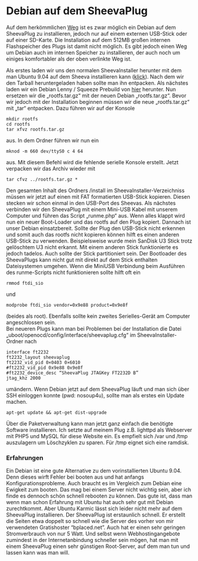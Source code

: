 # Debian auf dem SheevaPlug

Auf dem herkömmlichen [Weg](http://www.cyrius.com/debian/kirkwood/sheevaplug/) ist es zwar möglich ein Debian auf dem SheevaPlug zu installieren, jedoch nur auf einem externen USB-Stick oder auf einer SD-Karte. Die Installation auf dem 512MB großen internen Flashspeicher des Plugs ist damit nicht möglich. Es gibt jedoch einen Weg um Debian auch im internen Speicher zu installieren, der auch noch um einiges komfortabler als der oben verlinkte Weg ist.

Als erstes laden wir uns den normalen SheevaInstaller herunter mit dem man Ubuntu 9.04 auf dem Sheeva installieren kann ([klick](http://www.plugcomputer.org/index.php/us/resources/downloads?func=select&id=5)). Nach dem wir den Tarball heruntergeladen haben sollte man ihn entpacken. Als nächstes laden wir ein Debian Lenny / Squeeze Prebuild von [hier](http://www.mediafire.com/sheeva-with-debian) herunter. Nun ersetzen wir die „rootfs.tar.gz“ mit der neuen Debian „rootfs.tar.gz“. Bevor wir jedoch mit der Installation beginnen müssen wir die neue „rootfs.tar.gz“ mit „tar“ entpacken. Dazu führen wir auf der Konsole

	mkdir rootfs
	cd rootfs
	tar xfvz rootfs.tar.gz

aus. In dem Ordner führen wir nun ein

	mknod -m 660 dev/ttyS0 c 4 64

aus. Mit diesem Befehl wird die fehlende serielle Konsole erstellt. Jetzt verpacken wir das Archiv wieder mit

	tar cfvz ../rootfs.tar.gz *

Den gesamten Inhalt des Ordners /install im SheevaInstaller-Verzeichniss müssen wir jetzt auf einen mit FAT formatierten USB-Stick kopieren. Diesen stecken wir schon einmal in den USB-Port des Sheevas. Als nächstes verbinden wir den SheevaPlug mit einem Mini-USB Kabel mit unserem Computer und führen das Script „runme.php“ aus. Wenn alles klappt wird nun ein neuer Boot-Loader und das rootfs auf den Plug kopiert. Dannach ist unser Debian einsatzbereit.
Sollte der Plug den USB-Stick nicht erkennen und somit auch das rootfs nicht kopieren können hilft es einen anderen USB-Stick zu verwenden. Beispielsweise wurde mein SanDisk U3 Stick trotz gelöschtem U3 nicht erkannt. Mit einem anderen Stick funktionierte es jedoch tadelos. Auch sollte der Stick partitioniert sein. Der Bootloader des SheevaPlugs kann nicht gut mit direkt auf dem Stick enthalten Dateisystemen umgehen. Wenn die MiniUSB Verbindung beim Ausführen des runme-Scripts nicht funktionieren sollte hilft oft ein

	rmmod ftdi_sio

und

	modprobe ftdi_sio vendor=0x9e88 product=0x9e8f

(beides als root). Ebenfalls sollte kein zweites Serielles-Gerät am Computer angeschlossen sein.  
Bei neueren Plugs kann man bei Problemen bei der Installation die Datei „uboot/openocd/config/interface/sheevaplug.cfg“ im SheevaInstaller-Ordner nach

	interface ft2232
	ft2232_layout sheevaplug
	ft2232_vid_pid 0×0403 0×6010
	#ft2232_vid_pid 0x9e88 0x9e8f
	#ft2232_device_desc “SheevaPlug JTAGKey FT2232D B”
	jtag_khz 2000

umändern.
Wenn Debian jetzt auf dem SheevaPlug läuft und man sich über SSH einloggen konnte (pwd: nosoup4u), sollte man als erstes ein Update machen.

	apt-get update && apt-get dist-upgrade

Über die Paketverwaltung kann man jetzt ganz einfach die benötigte Software installieren. Ich setzte auf meinem Plug z.B. lighttpd als Webserver mit PHP5 und MySQL für diese Website ein. Es empfielt sich /var und /tmp auszulagern um Löschzyklen zu sparen. Für /tmp eignet sich eine ramdisk.

### Erfahrungen

Ein Debian ist eine gute Alternative zu dem vorinstallierten Ubuntu 9.04. Denn dieses wirft Fehler bei booten aus und hat anfangs Konfigurationsprobleme. Auch braucht es im Vergleich zum Debian eine Ewigkeit zum booten. Das mag bei einem Server nicht wichtig sein, aber ich finde es dennoch schön schnell rebooten zu können. Das gute ist, dass man wenn man schon Erfahrung mit Ubuntu hat auch sehr gut mit Debian zurechtkommt. Aber Ubuntu Karmic lässt sich leider nicht mehr auf dem SheevaPlug installieren. Der SheevaPlug ist erstaunlich schnell. Er erstellt die Seiten etwa doppelt so schnell wie die Server des vorher von mir verwendeten Gratishoster “bplaced.net”. Auch hat er einen sehr geringen Stromverbrauch von nur 5 Watt. Und selbst wenn Webhostingangebote zumindest in der Internetanbindung schneller sein mögen, hat man mit einem SheevaPlug einen sehr günstigen Root-Server, auf dem man tun und lassen kann was man will.
